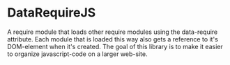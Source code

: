 DataRequireJS
=============

A require module that loads other require modules using the data-require attribute. Each module that is loaded this way also gets a reference to it's DOM-element when it's created. The goal of this library is to make it easier to organize javascript-code on a larger web-site.
